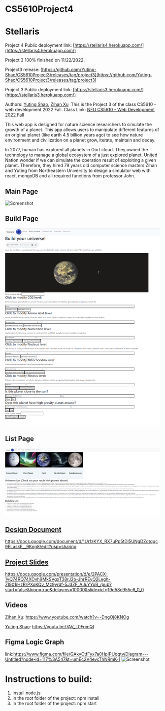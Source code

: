 # CS5610Project4
# Stellaris
Project 4 Public deployment link: [https://stellaris4.herokuapp.com/](https://stellaris4.herokuapp.com/)

Project 3 100% finished on 11/22/2022.

Project3 release: [https://github.com/Yuting-Shao/CS5610Project3/releases/tag/project3](https://github.com/Yuting-Shao/CS5610Project3/releases/tag/project3)

Project 3 Public deployment link: [https://stellaris3.herokuapp.com/](https://stellaris3.herokuapp.com/)



Authors: [Yuting Shao](https://Yuting-Shao.github.io), [Zihan Xu](https://personal-web.hro1.repl.co/)
​
This is the Project 3 of the class CS5610 - web development 2022 Fall.
Class Link: [NEU CS5610 - Web Development 2022 Fall](https://johnguerra.co/classes/webDevelopment_fall_2022/)
​

This web app is designed for nature science researchers to simulate the growth of a planet. This app allows users to manipulate different features of an original planet (like earth 4.5 billion years ago) to see how nature environment and civilization on a planet grow, iterate, maintain and decay.

In 2077, human has explored all planets in Oort cloud. They owned the technology to manage a global ecosystem of a just explored planet. 
  United Nation wonder if we can simulate the operation result of exploiting a given planet.
  Therefore, they hired 79 years old computer science masters Zihan and Yuting from Northeastern University to design a simulator web with react, mongoDB and all required functions from professor John.

## Main Page
![Screenshot](https://s2.loli.net/2022/11/16/nzRihpsF5N4Pcey.png)

## Build Page
![Screenshot](./screenshots/buildpage.png)

## List Page
![Screenshot](./screenshots/listpage.png)

## [Design Document](./designDocument.pdf)
https://docs.google.com/document/d/1UrfzKYX_RX7uPp5tDl5UNgDZotgqc9ELaskE__9Kng8/edit?usp=sharing

## [Project Slides](https://docs.google.com/presentation/d/e/2PACX-1vQ74RQ74XOvh9MkSVgxT38rJ2b-JhrREyQ2Legh-ZI901iHzRrPXoKQv_Mz9yrdf-5J3ZF_AJuYYoB_/pub?start=false&loop=true&delayms=10000&slide=id.g19d58c955c6_0_0)
https://docs.google.com/presentation/d/e/2PACX-1vQ74RQ74XOvh9MkSVgxT38rJ2b-JhrREyQ2Legh-ZI901iHzRrPXoKQv_Mz9yrdf-5J3ZF_AJuYYoB_/pub?start=false&loop=true&delayms=10000&slide=id.g19d58c955c6_0_0

## Videos
[Zihan Xu](https://www.youtube.com/watch?v=-DngOj8KNOg): https://www.youtube.com/watch?v=-DngOj8KNOg

[Yuting Shao](https://youtu.be/7AV_L0FqmQI): https://youtu.be/7AV_L0FqmQI

## Figma Logic Graph
link:https://www.figma.com/file/GAkvCtfFyx7a0HpIPUqqtv/Diagram---Untitled?node-id=117%3A547&t=umEc2V4evcThNRmK-1
![Screenshot](https://s2.loli.net/2022/11/16/Pq5hsRdOulBpEDJ.png)

# Instructions to build:
1. Install node.js
2. In the root folder of the project: npm install
3. In the root folder of the project: npm start
